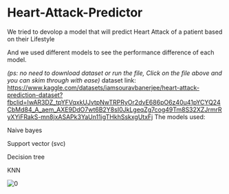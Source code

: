 # Heart-Attack-Predictor
We tried to devolop a model that will predict Heart Attack of a patient based on their Lifestyle

And we used different models to see the performance difference of each model.

*(ps: no need to download dataset or run the file, Click on the file above and you can skim through with ease)*
dataset link: https://www.kaggle.com/datasets/iamsouravbanerjee/heart-attack-prediction-dataset?fbclid=IwAR3DZ_tpYFVqxkUJvtpNwTRPRyOr2dvE686pO6z40u41pYCYQ24CbMd84_A_aem_AXE9DdO7wt6B2Y8sI0JkLgeqZg7cog49Tm8S32XZJrmrRyXYiFRakS-mn8jxASAPk3YaUn11igTHkhSskxgUtxFj
The models used: 

Naive bayes

Support vector (svc)

Decision tree

KNN

![0](https://github.com/user-attachments/assets/e7732930-1939-44fc-9d78-578e6bf03c43)
